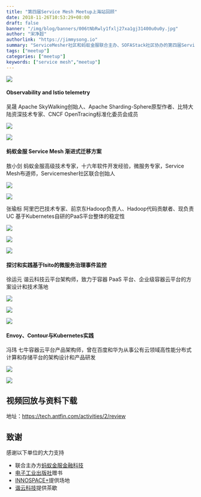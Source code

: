 ```yaml
---
title: "第四届Service Mesh Meetup上海站回顾"
date: 2018-11-26T10:53:29+08:00
draft: false
banner: "/img/blog/banners/006tNbRwly1fxlj27xa1gj31400u0u0y.jpg"
author: "宋净超"
authorlink: "https://jimmysong.io"
summary: "ServiceMesher社区和蚂蚁金服联合主办、SOFAStack社区协办的第四届Service Mesh Meetup上海站收官，Apache Skywalking 创始人吴晟、蚂蚁金服敖小剑、阿里巴巴 UC 张瑜标(龙轼)、谐云科技徐运元、七牛云的冯玮给大家带来分享。"
tags: ["meetup"]
categories: ["meetup"]
keywords: ["service mesh","meetup"]
---
```


![](006tNbRwly1fxlakbx6s5j318w0u0k9k.jpg)

#### Observability and Istio telemetry

吴晟 Apache SkyWalking创始人、Apache Sharding-Sphere原型作者、比特大陆资深技术专家、CNCF OpenTracing标准化委员会成员

![](006tNbRwly1fxladzp7j7j318w0u0tke.jpg)

![](006tNbRwly1fxlaiwry6mj318w0u0h2w.jpg)

#### 蚂蚁金服 Service Mesh 渐进式迁移方案

敖小剑 蚂蚁金服高级技术专家，十六年软件开发经验，微服务专家，Service Mesh布道师，Servicemesher社区联合创始人

![](006tNbRwly1fxlaj62fh3j318w0u0qmj.jpg)

![](006tNbRwly1fxlak1mt4ej30lk12ejxr.jpg)

张瑜标 阿里巴巴技术专家、前京东Hadoop负责人、Hadoop代码贡献者、现负责UC 基于Kubernetes自研的PaaS平台整体的稳定性

![](006tNbRwly1fxlajb5i8hj318w0u0wxt.jpg)

![](006tNbRwgy1fxlaly84ydj318w0u0n9w.jpg)

![](006tNbRwly1fxlajjihjyj318w0u0nc4.jpg)

#### 探讨和实践基于Isito的微服务治理事件监控

徐运元 谐云科技云平台架构师，致力于容器 PaaS 平台、企业级容器云平台的方案设计和技术落地

![](006tNbRwly1fxlakih9eyj318w0u0du1.jpg)

![](006tNbRwly1fxlakrposjj318w0u07el.jpg)

![](006tNbRwly1fxlaky0yv0j318w0u0wtj.jpg)

#### Envoy、Contour与Kubernetes实践

冯玮 七牛容器云平台产品架构师，曾在百度和华为从事公有云领域高性能分布式计算和存储平台的架构设计和产品研发

![](006tNbRwly1fxlal5j8ypj318w0u048i.jpg)

![](006tNbRwly1fxlal93jmhj318w0u04ce.jpg)

## 视频回放与资料下载

地址：https://tech.antfin.com/activities/2/review

## 致谢

感谢以下单位的大力支持

- 联合主办方[蚂蚁金服金融科技](https://tech.antfin.com/activities/2)
- [电子工业出版社](https://www.phei.com.cn/)赠书
- [INNOSPACE+](http://www.innospaceplus.com.cn/)提供场地
- [谐云科技](http://harmonycloud.cn/)提供茶歇
